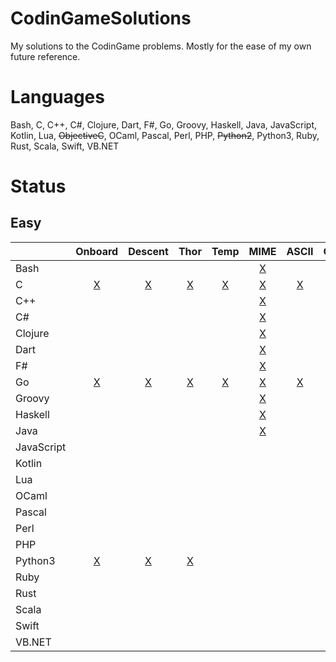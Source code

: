 # CodinGameSolutions
My solutions to the CodinGame problems. Mostly for the ease of my own future reference.

# Languages
Bash, C, C++, C#, Clojure, Dart, F#, Go, Groovy, Haskell, Java, JavaScript, Kotlin, Lua, ~~ObjectiveC~~, OCaml, Pascal, Perl, PHP, ~~Python2~~, Python3, Ruby, Rust, Scala, Swift, VB.NET

# Status
## Easy

|            | Onboard | Descent | Thor   | Temp   | MIME   | ASCII  | Chuck  | Defib  | Horse  | Mars   |
| ---------- |:-------:|:-------:|:------:|:------:|:------:|:------:|:------:|:------:|:------:|:------:|
| Bash       |         |         |        |        |[X][5]  |        |[X][7]  |[X][8]  |[X][9]  |        |
| C          |[X][11]  |[X][12]  |[X][13] |[X][14] |[X][15] |[X][16] |[X][17] |[X][18] |[X][19] |[X][20] |
| C++        |         |         |        |        |[X][25] |        |[X][27] |[X][28] |[X][29] |        |
| C#         |         |         |        |        |[X][35] |        |[X][37] |[X][38] |[X][39] |        |
| Clojure    |         |         |        |        |[X][45] |        |[X][47] |[X][48] |[X][49] |        |
| Dart       |         |         |        |        |[X][55] |        |[X][57] |[X][58] |[X][59] |        |
| F#         |         |         |        |        |[X][65] |        |[X][67] |[X][68] |[X][69] |        |
| Go         |[X][71]  |[X][72]  |[X][73] |[X][74] |[X][75] |[X][76] |[X][77] |[X][78] |[X][79] |[X][80] |
| Groovy     |         |         |        |        |[X][85] |        |[X][87] |[X][88] |[X][89] |        |
| Haskell    |         |         |        |        |[X][95] |        |[X][97] |[X][98] |[X][99] |        |
| Java       |         |         |        |        |[X][105]|        |        |[X][108]|[X][109]|        |
| JavaScript |         |         |        |        |        |        |        |[X][118]|[X][119]|        |
| Kotlin     |         |         |        |        |        |        |        |        |        |        |
| Lua        |         |         |        |        |        |        |        |[X][138]|[X][139]|        |
| OCaml      |         |         |        |        |        |        |        |[X][148]|[X][149]|        |
| Pascal     |         |         |        |        |        |        |        |[X][158]|[X][159]|        |
| Perl       |         |         |        |        |        |        |        |[X][168]|[X][169]|        |
| PHP        |         |         |        |        |        |        |        |[X][178]|[X][179]|        |
| Python3    |[X][181] |[X][182] |[X][183]|        |        |        |        |[X][188]|[X][189]|        |
| Ruby       |         |         |        |        |        |        |        |[X][198]|[X][199]|        |
| Rust       |         |         |        |        |        |        |        |[X][208]|[X][209]|        |
| Scala      |         |         |        |        |        |        |        |[X][218]|[X][219]|        |
| Swift      |         |         |        |        |        |        |        |[X][228]|[X][229]|        |
| VB.NET     |         |         |        |        |        |        |        |[X][238]|[X][239]|        |

[5]: Easy/MIME%20Type/main.bash
[7]: Easy/Chuck%20Norris/main.bash
[8]: Easy/Defibrillators/main.bash
[9]: Easy/Horse-racing%20Duals/main.bash

[11]: Easy/Onboarding/main.c
[12]: Easy/The%20Descent/main.c
[13]: Easy/Power%20of%20Thor/main.c
[14]: Easy/Temperatures/main.c
[15]: Easy/MIME%20Type/main.c
[16]: Easy/ASCII%20Art/main.c
[17]: Easy/Chuck%20Norris/main.c
[18]: Easy/Defibrillators/main.c
[19]: Easy/Horse-racing%20Duals/main.c
[20]: Easy/Mars%20Lander/main.c

[25]: Easy/MIME%20Type/main.cpp
[27]: Easy/Chuck%20Norris/main.cpp
[28]: Easy/Defibrillators/main.cpp
[29]: Easy/Horse-racing%20Duals/main.cpp

[35]: Easy/MIME%20Type/main.cs
[37]: Easy/Chuck%20Norris/main.cs
[38]: Easy/Defibrillators/main.cs
[39]: Easy/Horse-racing%20Duals/main.cs

[45]: Easy/MIME%20Type/main.clj
[47]: Easy/Chuck%20Norris/main.clj
[48]: Easy/Defibrillators/main.clj
[49]: Easy/Horse-racing%20Duals/main.clj

[55]: Easy/MIME%20Type/main.dart
[57]: Easy/Chuck%20Norris/main.dart
[58]: Easy/Defibrillators/main.dart
[59]: Easy/Horse-racing%20Duals/main.dart

[65]: Easy/MIME%20Type/main.fs
[67]: Easy/Chuck%20Norris/main.fs
[68]: Easy/Defibrillators/main.fs
[69]: Easy/Horse-racing%20Duals/main.fs

[71]: Easy/Onboarding/main.go
[72]: Easy/The%20Descent/main.go
[73]: Easy/Power%20of%20Thor/main.go
[74]: Easy/Temperatures/main.go
[75]: Easy/MIME%20Type/main.go
[76]: Easy/ASCII%20Art/main.go
[77]: Easy/Chuck%20Norris/main.go
[78]: Easy/Defibrillators/main.go
[79]: Easy/Horse-racing%20Duals/main.go
[80]: Easy/Mars%20Lander/main.go

[85]: Easy/MIME%20Type/main.groovy
[87]: Easy/Chuck%20Norris/main.groovy
[88]: Easy/Defibrillators/main.groovy
[89]: Easy/Horse-racing%20Duals/main.groovy

[95]: Easy/MIME%20Type/main.hs
[97]: Easy/Chuck%20Norris/main.hs
[98]: Easy/Defibrillators/main.hs
[99]: Easy/Horse-racing%20Duals/main.hs

[105]: Easy/MIME%20Type/main.java
[109]: Easy/Horse-racing%20Duals/main.java
[108]: Easy/Defibrillators/main.java

[118]: Easy/Defibrillators/main.js
[119]: Easy/Horse-racing%20Duals/main.js

[138]: Easy/Defibrillators/main.lua
[139]: Easy/Horse-racing%20Duals/main.lua

[148]: Easy/Defibrillators/main.ml
[149]: Easy/Horse-racing%20Duals/main.ml

[158]: Easy/Defibrillators/main.pas
[159]: Easy/Horse-racing%20Duals/main.pas

[168]: Easy/Defibrillators/main.pl
[169]: Easy/Horse-racing%20Duals/main.pl

[178]: Easy/Defibrillators/main.php
[179]: Easy/Horse-racing%20Duals/main.php

[181]: Easy/Onboarding/main.py
[182]: Easy/The%20Descent/main.py
[183]: Easy/Power%20of%20Thor/main.py
[188]: Easy/Defibrillators/main.py
[189]: Easy/Horse-racing%20Duals/main.py

[198]: Easy/Defibrillators/main.rb
[199]: Easy/Horse-racing%20Duals/main.rb

[208]: Easy/Defibrillators/main.rs
[209]: Easy/Horse-racing%20Duals/main.rs

[218]: Easy/Defibrillators/main.sc
[219]: Easy/Horse-racing%20Duals/main.sc

[228]: Easy/Defibrillators/main.swift
[229]: Easy/Horse-racing%20Duals/main.swift

[238]: Easy/Defibrillators/main.vb
[239]: Easy/Horse-racing%20Duals/main.vb
